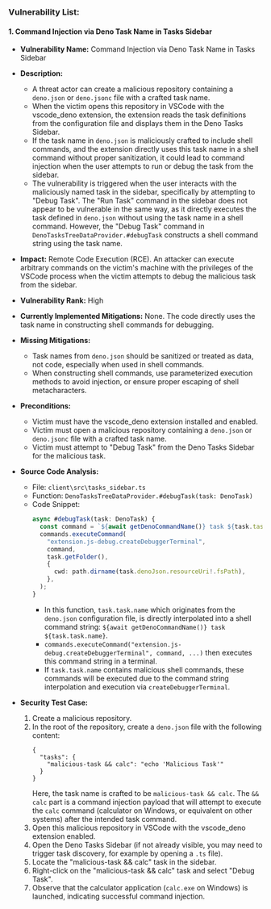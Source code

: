 ### Vulnerability List:

#### 1. Command Injection via Deno Task Name in Tasks Sidebar

- **Vulnerability Name:** Command Injection via Deno Task Name in Tasks Sidebar
- **Description:**
    - A threat actor can create a malicious repository containing a `deno.json` or `deno.jsonc` file with a crafted task name.
    - When the victim opens this repository in VSCode with the vscode_deno extension, the extension reads the task definitions from the configuration file and displays them in the Deno Tasks Sidebar.
    - If the task name in `deno.json` is maliciously crafted to include shell commands, and the extension directly uses this task name in a shell command without proper sanitization, it could lead to command injection when the user attempts to run or debug the task from the sidebar.
    - The vulnerability is triggered when the user interacts with the maliciously named task in the sidebar, specifically by attempting to "Debug Task". The "Run Task" command in the sidebar does not appear to be vulnerable in the same way, as it directly executes the task defined in `deno.json` without using the task name in a shell command. However, the "Debug Task" command in `DenoTasksTreeDataProvider.#debugTask` constructs a shell command string using the task name.
- **Impact:** Remote Code Execution (RCE). An attacker can execute arbitrary commands on the victim's machine with the privileges of the VSCode process when the victim attempts to debug the malicious task from the sidebar.
- **Vulnerability Rank:** High
- **Currently Implemented Mitigations:** None. The code directly uses the task name in constructing shell commands for debugging.
- **Missing Mitigations:**
    - Task names from `deno.json` should be sanitized or treated as data, not code, especially when used in shell commands.
    - When constructing shell commands, use parameterized execution methods to avoid injection, or ensure proper escaping of shell metacharacters.
- **Preconditions:**
    - Victim must have the vscode_deno extension installed and enabled.
    - Victim must open a malicious repository containing a `deno.json` or `deno.jsonc` file with a crafted task name.
    - Victim must attempt to "Debug Task" from the Deno Tasks Sidebar for the malicious task.
- **Source Code Analysis:**
    - File: `client\src\tasks_sidebar.ts`
    - Function: `DenoTasksTreeDataProvider.#debugTask(task: DenoTask)`
    - Code Snippet:
      ```typescript
      async #debugTask(task: DenoTask) {
        const command = `${await getDenoCommandName()} task ${task.task.name}`;
        commands.executeCommand(
          "extension.js-debug.createDebuggerTerminal",
          command,
          task.getFolder(),
          {
            cwd: path.dirname(task.denoJson.resourceUri!.fsPath),
          },
        );
      }
      ```
      - In this function, `task.task.name` which originates from the `deno.json` configuration file, is directly interpolated into a shell command string: ``${await getDenoCommandName()} task ${task.task.name}``.
      - `commands.executeCommand("extension.js-debug.createDebuggerTerminal", command, ...)` then executes this command string in a terminal.
      - If `task.task.name` contains malicious shell commands, these commands will be executed due to the command string interpolation and execution via `createDebuggerTerminal`.

- **Security Test Case:**
    1. Create a malicious repository.
    2. In the root of the repository, create a `deno.json` file with the following content:
       ```jsonc
       {
         "tasks": {
           "malicious-task && calc": "echo 'Malicious Task'"
         }
       }
       ```
       Here, the task name is crafted to be `malicious-task && calc`. The `&& calc` part is a command injection payload that will attempt to execute the `calc` command (calculator on Windows, or equivalent on other systems) after the intended task command.
    3. Open this malicious repository in VSCode with the vscode_deno extension enabled.
    4. Open the Deno Tasks Sidebar (if not already visible, you may need to trigger task discovery, for example by opening a `.ts` file).
    5. Locate the "malicious-task && calc" task in the sidebar.
    6. Right-click on the "malicious-task && calc" task and select "Debug Task".
    7. Observe that the calculator application (`calc.exe` on Windows) is launched, indicating successful command injection.
